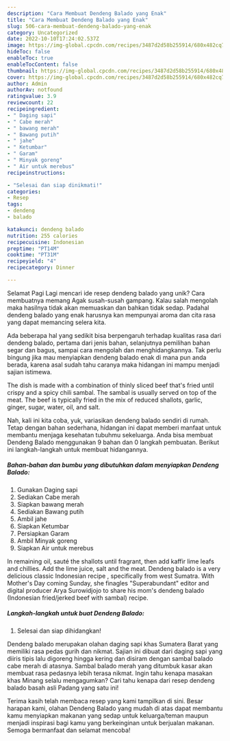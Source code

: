 ```yaml
---
description: "Cara Membuat Dendeng Balado yang Enak"
title: "Cara Membuat Dendeng Balado yang Enak"
slug: 506-cara-membuat-dendeng-balado-yang-enak
category: Uncategorized
date: 2022-10-10T17:24:02.537Z
image: https://img-global.cpcdn.com/recipes/3487d2d58b255914/680x482cq70/dendeng-balado-foto-resep-utama.jpg
hideToc: false
enableToc: true
enableTocContent: false
thumbnail: https://img-global.cpcdn.com/recipes/3487d2d58b255914/680x482cq70/dendeng-balado-foto-resep-utama.jpg
cover: https://img-global.cpcdn.com/recipes/3487d2d58b255914/680x482cq70/dendeng-balado-foto-resep-utama.jpg
author: Admin
authorAv: notfound
ratingvalue: 3.9
reviewcount: 22
recipeingredient:
- " Daging sapi"
- " Cabe merah"
- " bawang merah"
- " Bawang putih"
- " jahe"
- " Ketumbar"
- " Garam"
- " Minyak goreng"
- " Air untuk merebus"
recipeinstructions:

- "Selesai dan siap dinikmati!"
categories:
- Resep
tags:
- dendeng
- balado

katakunci: dendeng balado 
nutrition: 255 calories
recipecuisine: Indonesian
preptime: "PT14M"
cooktime: "PT31M"
recipeyield: "4"
recipecategory: Dinner

---
```



Selamat Pagi Lagi mencari ide resep dendeng balado yang unik? Cara membuatnya memang Agak susah-susah gampang. Kalau salah mengolah maka hasilnya tidak akan memuaskan dan bahkan tidak sedap. Padahal dendeng balado yang enak harusnya kan mempunyai aroma dan cita rasa yang dapat memancing selera kita.


Ada beberapa hal yang sedikit bisa berpengaruh terhadap kualitas rasa dari dendeng balado, pertama dari jenis bahan, selanjutnya pemilihan bahan segar dan bagus, sampai cara mengolah dan menghidangkannya. Tak perlu bingung jika mau menyiapkan dendeng balado enak di mana pun anda berada, karena asal sudah tahu caranya maka hidangan ini mampu menjadi sajian istimewa.

The dish is made with a combination of thinly sliced beef that&#39;s fried until crispy and a spicy chili sambal. The sambal is usually served on top of the meat. The beef is typically fried in the mix of reduced shallots, garlic, ginger, sugar, water, oil, and salt.


Nah, kali ini kita coba, yuk, variasikan dendeng balado sendiri di rumah. Tetap dengan bahan sederhana, hidangan ini dapat memberi manfaat untuk membantu menjaga kesehatan tubuhmu sekeluarga. Anda bisa membuat Dendeng Balado menggunakan 9 bahan dan 0 langkah pembuatan. Berikut ini langkah-langkah untuk membuat hidangannya.

<!--inarticleads1-->

##### Bahan-bahan dan bumbu yang dibutuhkan dalam menyiapkan Dendeng Balado:

1. Gunakan  Daging sapi
1. Sediakan  Cabe merah
1. Siapkan  bawang merah
1. Sediakan  Bawang putih
1. Ambil  jahe
1. Siapkan  Ketumbar
1. Persiapkan  Garam
1. Ambil  Minyak goreng
1. Siapkan  Air untuk merebus


In remaining oil, sauté the shallots until fragrant, then add kaffir lime leafs and chillies. Add the lime juice, salt and the meat. Dendeng balado is a very delicious classic Indonesian recipe , specifically from west Sumatra. With Mother&#39;s Day coming Sunday, she finagles &#34;Superabundant&#34; editor and digital producer Arya Surowidjojo to share his mom&#39;s dendeng balado (Indonesian fried/jerked beef with sambal) recipe. 

<!--inarticleads2-->

##### Langkah-langkah untuk buat Dendeng Balado:


1. Selesai dan siap dihidangkan!

Dendeng balado merupakan olahan daging sapi khas Sumatera Barat yang memiliki rasa pedas gurih dan nikmat. Sajian ini dibuat dari daging sapi yang diiris tipis lalu digoreng hingga kering dan disiram dengan sambal balado cabe merah di atasnya. Sambal balado merah yang ditumbuk kasar akan membuat rasa pedasnya lebih terasa nikmat. Ingin tahu kenapa masakan khas Minang selalu mengagumkan? Cari tahu kenapa dari resep dendeng balado basah asli Padang yang satu ini! 

Terima kasih telah membaca resep yang kami tampilkan di sini. Besar harapan kami, olahan Dendeng Balado yang mudah di atas dapat membantu kamu menyiapkan makanan yang sedap untuk keluarga/teman maupun menjadi inspirasi bagi kamu yang berkeinginan untuk berjualan makanan. Semoga bermanfaat dan selamat mencoba!
